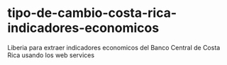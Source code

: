 # tipo-de-cambio-costa-rica-indicadores-economicos
Liberia para extraer indicadores economicos del Banco Central de Costa Rica usando los web services
